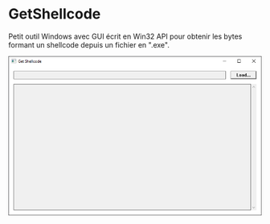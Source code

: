 # GetShellcode
Petit outil Windows avec GUI écrit en Win32 API pour obtenir les bytes formant un shellcode depuis un fichier en ".exe".

![screenshot](https://github.com/ajulien-fr/GetShellcode/blob/master/screenshot.PNG)
